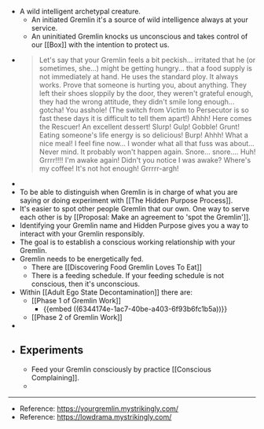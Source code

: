 - A wild intelligent archetypal creature.
	- An initiated Gremlin it's a source of wild intelligence always at your service.
	- An uninitiated Gremlin knocks us unconscious and takes control of our [[Box]] with the intention to protect us.
- > Let's say that your Gremlin feels a bit peckish... irritated that he (or
   sometimes, she...) might be getting hungry... that a food supply is not
   immediately at hand. He uses the standard ploy. It always works. Prove 
  that someone is hurting you, about anything. They left their shoes 
  sloppily by the door, they weren't grateful enough, they had the wrong 
  attitude, they didn't smile long enough... gotcha! You asshole! (The 
  switch from Victim to Persecutor is so fast these days it is difficult 
  to tell them apart!) Ahhh! Here comes the Rescuer! An excellent dessert!
   Slurp! Gulp! Gobble! Grunt! Eating someone's life energy is so 
  delicious! Burp! Ahhh! What a nice meal! I feel fine now... I wonder 
  what all that fuss was about... Never mind. It probably won't happen 
  again. Snore... snore.... Huh! Grrrr!!!! I'm awake again! Didn't you 
  notice I was awake? Where's my coffee! It's not hot enough! Grrrrr-argh!
-
- To be able to distinguish when Gremlin is in charge of what you are saying or doing experiment with [[The Hidden Purpose Process]].
- It's easier to spot other people Gremlin that our own. One way to serve each other is by [[Proposal: Make an agreement to 'spot the Gremlin']].
- Identifying your Gremlin name and Hidden Purpose gives you a way to interact with your Gremlin responsibly.
- The goal is to establish a conscious working relationship with your Gremlin.
- Gremlin needs to be energetically fed.
	- There are [[Discovering Food Gremlin Loves To Eat]]
	- There is a feeding schedule. If your feeding schedule is not conscious, then it's unconscious.
- Within [[Adult Ego State Decontamination]] there are:
	- [[Phase 1 of Gremlin Work]]
		- {{embed ((6344174e-1ac7-40be-a403-6f93b6fc1b5a))}}
	- [[Phase 2 of Gremlin Work]]
-
- ## Experiments
	- Feed your Gremlin consciously by practice [[Conscious Complaining]].
	-
- ---
- Reference: https://yourgremlin.mystrikingly.com/
- Reference: https://lowdrama.mystrikingly.com/